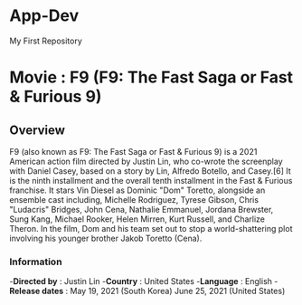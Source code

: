 # App-Dev
My First Repository

# Movie : F9 (F9: The Fast Saga or Fast & Furious 9)

## Overview
F9 (also known as F9: The Fast Saga or Fast & Furious 9) is a 2021 American action film directed by Justin Lin, who co-wrote the screenplay with Daniel Casey, based on a story by Lin, Alfredo Botello, and Casey.[6] It is the ninth installment and the overall tenth installment in the Fast & Furious franchise. It stars Vin Diesel as Dominic "Dom" Toretto, alongside an ensemble cast including, Michelle Rodriguez, Tyrese Gibson, Chris "Ludacris" Bridges, John Cena, Nathalie Emmanuel, Jordana Brewster, Sung Kang, Michael Rooker, Helen Mirren, Kurt Russell, and Charlize Theron. In the film, Dom and his team set out to stop a world-shattering plot involving his younger brother Jakob Toretto (Cena).

### Information
-**Directed by** : 	Justin Lin
-**Country** : United States
-**Language** : 	English
-**Release dates** : May 19, 2021 (South Korea) June 25, 2021 (United States)

